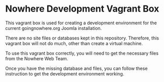 Nowhere Development Vagrant Box
===============================

This vagrant box is used for creating a development environment for the
current goingnowhere.org Joomla installation.

There are no site files or databases kept in this repository.
Therefore, this vagrant box will not do much, other than create a virtual machine.

To use this vagrant box correctly,
you will need to get the necessary files from the Nowhere Web Team.

Once you have the missing database and files, you can follow these instruction
to get the development environment working.




